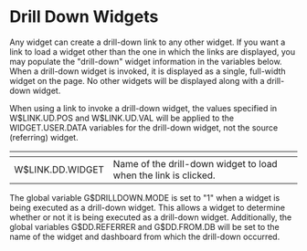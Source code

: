 # Drill Down Widgets

<PageHeader />

Any widget can create a drill-down link to any other widget. If you want a link to load a widget other than the one in which the links are displayed, you may populate the "drill-down" widget information in the variables below. When a drill-down widget is invoked, it is displayed as a single, full-width widget on the page. No other widgets will be displayed along with a drill-down widget.

When using a link to invoke a drill-down widget, the values specified in W\$LINK.UD.POS and W\$LINK.UD.VAL will be applied to the WIDGET.USER.DATA variables for the drill-down widget, not the source (referring) widget.

| <!----> | <!----> |
| --- | --- |
| W$LINK.DD.WIDGET | Name of the drill-down widget to load when the link is clicked. |

The global variable G\$DRILLDOWN.MODE is set to "1" when a widget is being executed as a drill-down widget. This allows a widget to determine whether or not it is being executed as a drill-down widget. Additionally, the global variables G\$DD.REFERRER and G\$DD.FROM.DB will be set to the name of the widget and dashboard from which the drill-down occurred.

<PageFooter />
